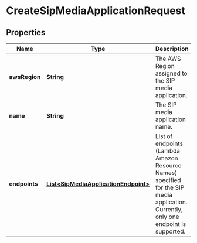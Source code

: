 

# CreateSipMediaApplicationRequest


## Properties

| Name | Type | Description | Notes |
|------------ | ------------- | ------------- | -------------|
|**awsRegion** | **String** | The AWS Region assigned to the SIP media application. |  |
|**name** | **String** | The SIP media application name. |  |
|**endpoints** | [**List&lt;SipMediaApplicationEndpoint&gt;**](SipMediaApplicationEndpoint.md) | List of endpoints (Lambda Amazon Resource Names) specified for the SIP media application. Currently, only one endpoint is supported. |  |



